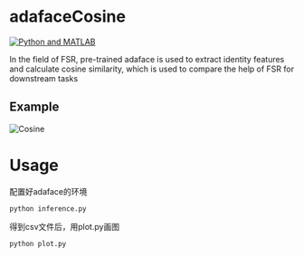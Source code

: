 # adafaceCosine
[![Python and MATLAB](https://img.shields.io/badge/Platforms-Python%20and%20MATLAB-blue.svg)](https://www.python.org/)

In the field of FSR, pre-trained adaface is used to extract identity features and calculate cosine similarity, which is used to compare the help of FSR for downstream tasks

## Example

![Cosine](https://github.com/neverwinHao/adafaceCosine/blob/main/img/Cosine.png)

# Usage
配置好adaface的环境
```ba'sh
python inference.py
```
得到csv文件后，用plot.py画图
```ba'sh
python plot.py
```
